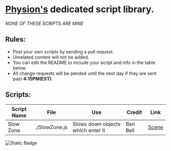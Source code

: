
# [Physion's](https://app.physion.net) dedicated script library.  
_NONE OF THESE SCRIPTS ARE MINE_  

## Rules:  
- Post your own scripts by sending a pull request.
- Unrelated content will not be added.
- You can edit the README to include your script and info in the table below.
- All change requests will be pended until the next day if they are sent past **4:15PM(EST)**.

## Scripts:

| Script Name | File         | Use                         | Credit                       | Link              |
|-------------|--------------|-----------------------------|----------------------------|---------------------|
| Slow Zone   | ./SlowZone.js  | Slows down objects which enter it | Ben Bell | [Scene](https://app.physion.net/scenes/slowzone-script)|

![Static Badge](https://img.shields.io/badge/Status%3A-Under_Construction-orange?style=raw-square)

